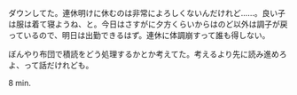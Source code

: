 ダウンしてた。連休明けに休むのは非常によろしくないんだけれど……。良い子は服は着て寝ようね、と。今日はさすがに夕方くらいからはのど以外は調子が戻っているので、明日は出勤できるはず。連休に体調崩すって誰も得しない。

ぼんやり布団で積読をどう処理するかとか考えてた。考えるより先に読み進めろよ、って話だけれども。

8 min.
